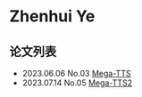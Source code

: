 # Zhenhui Ye

## 论文列表

- 2023.06.06 No.03 [Mega-TTS](../Models/Speech_LLM/2023.06.06_Mega-TTS.md)
- 2023.07.14 No.05 [Mega-TTS2](../Models/Speech_LLM/2023.07.14_Mega-TTS2.md)